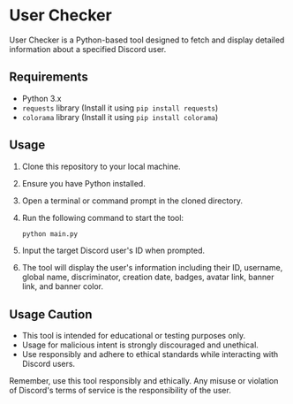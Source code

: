 # User Checker

User Checker is a Python-based tool designed to fetch and display detailed information about a specified Discord user.

## Requirements
- Python 3.x
- `requests` library (Install it using `pip install requests`)
- `colorama` library (Install it using `pip install colorama`)

## Usage
1. Clone this repository to your local machine.
2. Ensure you have Python installed.
3. Open a terminal or command prompt in the cloned directory.
4. Run the following command to start the tool:

    ```bash
    python main.py
    ```
    
5. Input the target Discord user's ID when prompted.
6. The tool will display the user's information including their ID, username, global name, discriminator, creation date, badges, avatar link, banner link, and banner color.

## Usage Caution
- This tool is intended for educational or testing purposes only.
- Usage for malicious intent is strongly discouraged and unethical.
- Use responsibly and adhere to ethical standards while interacting with Discord users.

Remember, use this tool responsibly and ethically. Any misuse or violation of Discord's terms of service is the responsibility of the user.
